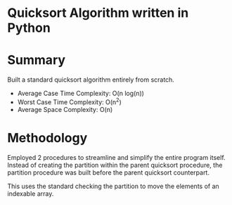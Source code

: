 # Quicksort Algorithm written in Python

# Summary
Built a standard quicksort algorithm entirely from scratch.
- Average Case Time Complexity: O(n log(n))
- Worst Case Time Complexity: O(n<sup>2</sup>)
- Average Space Complexity: O(n)

# Methodology
Employed 2 procedures to streamline and simplify the entire program itself. Instead of creating the partition within the parent quicksort procedure, the partition procedure was built before the parent quicksort counterpart.

This uses the standard checking the partition to move the elements of an indexable array.
